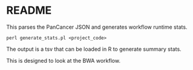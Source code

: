 # README

This parses the PanCancer JSON and generates workflow runtime stats.

    perl generate_stats.pl <project_code>

The output is a tsv that can be loaded in R to generate summary stats.

This is designed to look at the BWA workflow.
